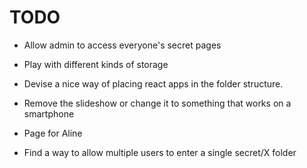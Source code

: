TODO
===

- Allow admin to access everyone's secret pages

- Play with different kinds of storage

- Devise a nice way of placing react apps in the folder structure.

- Remove the slideshow or change it to something that works on a smartphone

- Page for Aline

- Find a way to allow multiple users to enter a single secret/X folder
